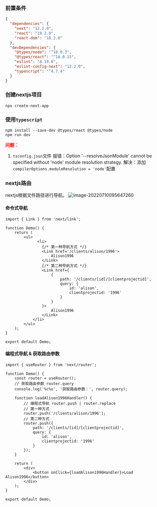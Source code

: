 ### 前置条件
```json
{
  "dependencies": {
    "next": "12.2.0",
    "react": "18.2.0",
    "react-dom": "18.2.0"
  },
  "devDependencies": {
    "@types/node": "^18.0.3",
    "@types/react": "^18.0.15",
    "eslint": "8.19.0",
    "eslint-config-next": "12.2.0",
    "typescript": "^4.7.4"
  }
}
```

### 创建nextjs项目
```
npx create-next-app
```
### 使用`typescript`
```
npm install --save-dev @types/react @types/node
npm run dev
```
<font color="red">**问题：**</font>
1. `tsconfig.json`文件
	报错：Option '--resolveJsonModule' cannot be specified without 'node' module resolution strategy.
	解决：添加`compilerOptions.moduleResolution = 'node'`配置

### nextjs路由
nextjs根据文件路径进行导航。
![image-20220710095647260](https://raw.githubusercontent.com/alison996/cloud/master/img/image-20220710095647260.png)

#### 命令式导航
```tsx
import { Link } from 'next/link';

function Demo() {
	return (
		<ul>
              <li>
                {/* 第一种导航方式 */}
				<Link href='/clients/alison/1996'>
					Alison1996
				</Link>
				{/* 第二种导航方式 */}
				<Link href={
					{
						path: '/clients/[id]/[clientprojectid]',
						query: {
							id: 'alison',
							clientprojectid: '1996'
						}
					}
				}>
					Alison1996
				</Link>
			</li>
		</ul>
	);
}

export default Demo;

```

#### 编程式导航 & 获取路由参数
```tsx
import { useRouter } from 'next/router';

function Demo() {
	const router = useRouter();
	// 获取路由参数 router.query
	console.log('%c%o', '获取路由参数：', router.query);
	
	function loadAlison1996Handler() {
		// 编程式导航 router.push | router.replace
		// 第一种方式
		router.push('/clients/alison/1996');
		// 第二种方式
		router.push({
			path: '/clients/[id]/[clientprojectid]',
			query: {
				id: 'alison',
				clientprojectid: '1996'
			}
		});
	}

	return (
		<div>
			<button onClick={loadAlison1996Handler}>Load Alison1996</button>
		</div>
	);
}

export default Demo;

```